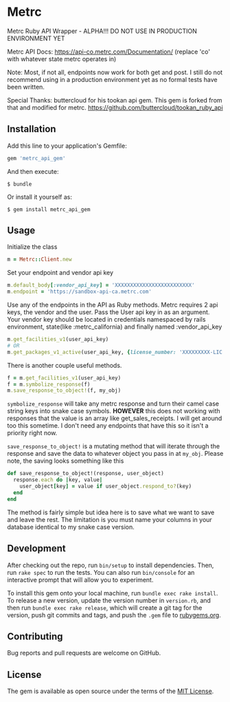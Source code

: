 # Metrc

Metrc Ruby API Wrapper - ALPHA!!! DO NOT USE IN PRODUCTION ENVIRONMENT YET

Metrc API Docs: https://api-co.metrc.com/Documentation/ (replace 'co' with whatever state metrc operates in)

Note: Most, if not all, endpoints now work for both get and post. I still do not recommend using in a production environment yet as no formal tests have been written. 

Special Thanks: buttercloud for his tookan api gem. This gem is forked from that and modified for metrc. https://github.com/buttercloud/tookan_ruby_api

## Installation

Add this line to your application's Gemfile:

```ruby
gem 'metrc_api_gem'
```

And then execute:

    $ bundle

Or install it yourself as:

    $ gem install metrc_api_gem

## Usage

Initialize the class

```ruby
m = Metrc::Client.new
```

Set your endpoint and vendor api key

```ruby
m.default_body[:vendor_api_key] = 'XXXXXXXXXXXXXXXXXXXXXXXXX'
m.endpoint = 'https://sandbox-api-ca.metrc.com'
```

Use any of the endpoints in the API as Ruby methods. Metrc requires 2 api keys, the vendor and the user. Pass the User api key in as an argument. Your vendor key should be located in credentials namespaced by rails environment, state(like :metrc_california) and finally named :vendor_api_key
  
```ruby  
m.get_facilities_v1(user_api_key)
# OR
m.get_packages_v1_active(user_api_key, {license_number: 'XXXXXXXXX-LIC'})
```

There is another couple useful methods.
	
```ruby
f = m.get_facilities_v1(user_api_key)
f = m.symbolize_response(f)
m.save_response_to_object!(f, my_obj)
```

```symbolize_response``` will take any metrc response and turn their camel case string keys into snake case symbols. **HOWEVER** this does not working with responses that the value is an array like get_sales_receipts. I will get around too this sometime. I don't need any endpoints that have this so it isn't a priority right now.

```save_response_to_object!``` is a mutating method that will iterate through the response and save the data to whatever object you pass in at ```my_obj```. Please note, the saving looks something like this 

```ruby
def save_response_to_object!(response, user_object)
  response.each do |key, value|
    user_object[key] = value if user_object.respond_to?(key)
  end
end
```

The method is fairly simple but idea here is to save what we want to save and leave the rest. The limitation is you must name your columns in your database identical to my snake case version. 

## Development

After checking out the repo, run `bin/setup` to install dependencies. Then, run `rake spec` to run the tests. You can also run `bin/console` for an interactive prompt that will allow you to experiment.

To install this gem onto your local machine, run `bundle exec rake install`. To release a new version, update the version number in `version.rb`, and then run `bundle exec rake release`, which will create a git tag for the version, push git commits and tags, and push the `.gem` file to [rubygems.org](https://rubygems.org).

## Contributing

Bug reports and pull requests are welcome on GitHub.

## License

The gem is available as open source under the terms of the [MIT License](https://opensource.org/licenses/MIT).
